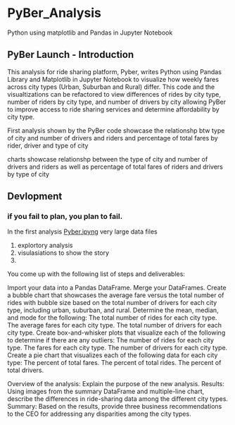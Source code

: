 # PyBer_Analysis
Python using matplotlib and Pandas in Jupyter Notebook
## PyBer Launch - Introduction
This analysis for ride sharing platform, Pyber, writes Python using Pandas Library and Matplotlib in Jupyter Notebook to visualize how weekly fares across city types (Urban, Suburban and Rural) differ. This code and the visualtizations can be refactored to view differences of rides by city type, number of riders by city type, and number of drivers by city allowing PyBer to improve access to ride sharing services and determine affordability by city type.

First analysis shown by the PyBer code showcase the relationshp btw type of city and number of drivers and riders and percentage of total fares by rider, driver and type of city

charts showcase relationshp between the type of city and number of drivers and riders as well as percentage of total fares of riders and drivers by type of city
## Devlopment
### if you fail to plan, you plan to fail.
In the first analysis [Pyber.ipyng](http://localhost:8888/notebooks/PyBer_Analysis/Pyber.ipynb)
very large data files

1. explortory analysis
2.  visulasiations to show the story
3. 

You come up with the following list of steps and deliverables:

Import your data into a Pandas DataFrame.
Merge your DataFrames.
Create a bubble chart that showcases the average fare versus the total number of rides with bubble size based on the total number of drivers for each city type, including urban, suburban, and rural.
Determine the mean, median, and mode for the following:
The total number of rides for each city type.
The average fares for each city type.
The total number of drivers for each city type.
Create box-and-whisker plots that visualize each of the following to determine if there are any outliers:
The number of rides for each city type.
The fares for each city type.
The number of drivers for each city type.
Create a pie chart that visualizes each of the following data for each city type:
The percent of total fares.
The percent of total rides.
The percent of total drivers.


Overview of the analysis: Explain the purpose of the new analysis.
Results: Using images from the summary DataFrame and multiple-line chart, describe the differences in ride-sharing data among the different city types.
Summary: Based on the results, provide three business recommendations to the CEO for addressing any disparities among the city types.
